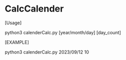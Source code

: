 # CalcCalender


[Usage] 

python3 calenderCalc.py [year/month/day] [day_count]


[EXAMPLE]

python3 calenderCalc.py 2023/09/12 10
